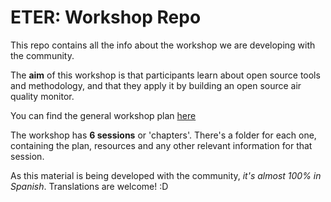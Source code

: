 # ETER: Workshop Repo

This repo contains all the info about the workshop we are developing with the community. 

The **aim** of this workshop is that participants learn about open source tools and methodology, and that they apply it by building an open source air quality monitor.

You can find the general workshop plan [here](https://github.com/rlyehlab/eter-workshop/blob/master/WorkshopPlan_ES.md)

The workshop has **6 sessions** or 'chapters'. There's a folder for each one, containing the plan, resources and any other relevant information for that session.

As this material is being developed with the community, *it's almost 100% in Spanish*. Translations are welcome! :D
